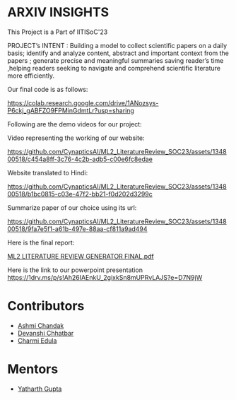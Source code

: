 # ARXIV INSIGHTS

This Project is a Part of IITISoC'23

PROJECT’s INTENT : 
Building a model to collect scientific papers on a daily basis;
identify and analyze content, abstract and important context from the papers ;
generate precise and meaningful summaries saving reader’s time ,helping readers
seeking to navigate and comprehend scientific literature more efficiently.


Our final code is as follows:

https://colab.research.google.com/drive/1ANozsys-P6ckj_gABFZO9FPMinGdmtLr?usp=sharing

Following are the demo videos for our project:

Video representing the working of our website: 

https://github.com/CynapticsAI/ML2_LiteratureReview_SOC23/assets/134800518/c454a8ff-3c76-4c2b-adb5-c00e6fc8edae


Website translated to Hindi: 

https://github.com/CynapticsAI/ML2_LiteratureReview_SOC23/assets/134800518/b1bc0815-c03e-47f2-bb21-f0d202d3299c



Summarize paper of our choice using its url:

https://github.com/CynapticsAI/ML2_LiteratureReview_SOC23/assets/134800518/9fa7e5f1-a61b-497e-88aa-cf811a9ad494




Here is the final report:

[ML2 LITERATURE REVIEW GENERATOR FINAL.pdf](https://github.com/CynapticsAI/ML2_LiteratureReview_SOC23/files/12165795/ML2.LITERATURE.REVIEW.GENERATOR.FINAL.pdf)

Here is the link to our powerpoint presentation
https://1drv.ms/p/s!Ah26IAEnkU_2gixkSn8mUPRvLAJS?e=D7N9jW



# Contributors
- [Ashmi Chandak](https://github.com/ashmi004)
- [Devanshi Chhatbar](https://github.com/devanshi00)
- [Charmi Edula](https://github.com/charmi2109)

# Mentors
- [Yatharth Gupta](https://github.com/Warlord-K)
